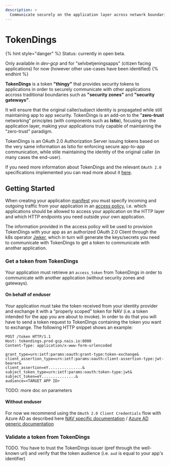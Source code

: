 ```yaml
---
description: >
  Communicate securely on the application layer across network boundaries and geographical locations
---
```


# TokenDings

{% hint style="danger" %}
Status: currently in open beta.

Only available in _dev-gcp_ and for "selvbetjeningsapps" (citizen facing applications) for now (however other use-cases have been identified)
{% endhint %}

**TokenDings** is a token **"thingy"** that provides security tokens to applications in order to securely communicate with other applications accross traditional boundaries such as **"security zones"** and **"security gateways"**. 

It will ensure that the original caller/subject identity is propagated while still maintaining app to app security. TokenDings is an add-on to the "**zero-trust** networking" principles (with components such as **Istio**), focusing on the application layer, making your applications truly capable of maintaining the "zero-trust" paradigm. 

TokenDings is an OAuth 2.0 Authorization Server issuing tokens based on the very same information as Istio for enforcing secure app-to-app communication, while stile maintaining the identity of the original caller (in many cases the end-user). 

If you need more information about TokenDings and the relevant `OAuth 2.0` specifications implemented you can read more about it [here](https://github.com/nais/tokendings).

## Getting Started

When creating your application [manifest](../basics/application.md) you must specify incoming and outgoing traffic from your application in an [access policy](../application-spec/access-policy.md), i.e. which applications should be allowed to access your application on the HTTP layer and which HTTP endpoints you need outside your own application.

The information provided in the access policy will be used to provision TokenDings with your app as an authorized OAuth 2.0 Client through the k8s operator [Jwker](https://github.com/nais/jwker/), which in turn will generate the keys/secrets you need to communicate with TokenDings to get a token to communicate with another application.

### Get a token from TokenDings

Your application must retrieve an `access_token` from TokenDings in order to communicate with another application (without security zones and gateways).

#### On behalf of enduser

Your application must take the token received from your identity provider and exchange it with a "properly scoped" token for NAV (i.e. a token intended for the app you are about to invoke). In order to do that you will have to send a token request to TokenDings containing the token you want to exchange. The following HTTP snippet shows an example:

```http
POST /token HTTP/1.1
Host: tokendings.prod-gcp.nais.io:8080
Content-Type: application/x-www-form-urlencoded

grant_type=urn:ietf:params:oauth:grant-type:token-exchange&
client_assertion_type=urn:ietf:params:oauth:client-assertion-type:jwt-bearer&
client_assertion=eY...............&
subject_token_type=urn:ietf:params:oauth:token-type:jwt&
subject_token=eY...............&
audience=<TARGET APP ID>
```

TODO: more doc on parameters

#### Without enduser

For now we recommend using the `OAuth 2.0 Client Credentials` flow with Azure AD as described here [NAV specific documentation](https://security.labs.nais.io/pages/guide/maskin_til_maskin_uten_bruker.html) / [Azure AD generic documentation](https://docs.microsoft.com/en-us/azure/active-directory/develop/v2-oauth2-client-creds-grant-flow#get-a-token)

### Validate a token from TokenDings

TODO. You have to trust the TokenDings issuer (pref through the well-known url) and verify that the token audience (i.e. `aud` is equal to your app's identifier)